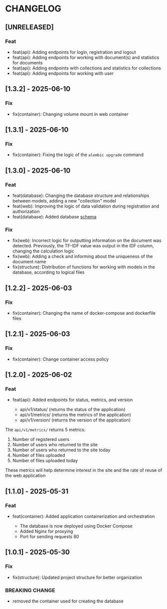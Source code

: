 # CHANGELOG


## [UNRELEASED]

### Feat
- feat(api): Adding endpoints for login, registration and logout
- feat(api): Adding endpoints for working with document(s) and statistics for documents
- feat(api): Adding endpoints with collections and statistics for collections
- feat(api): Adding endpoints for working with user

## [1.3.2] - 2025-06-10

### Fix
- fix(container): Changing volume mount in web container


## [1.3.1] - 2025-06-10

### Fix
- fix(container): Fixing the logic of the ```alembic upgrade``` command

## [1.3.0] - 2025-06-10

### Feat
- feat(database): Changing the database structure and relationships between models, adding a new "collection" model
- feat(web): Improving the logic of data validation during registration and authorization
- feat(database): Added database [schema](Schema_db.drawio.png) 

### Fix
- fix(web): Incorrect logic for outputting information on the document was detected. Previously, the TF-IDF value was output in the IDF column, changing the calculation logic
- fix(web): Adding a check and informing about the uniqueness of the document name
- fix(structure): Distribution of functions for working with models in the database, according to logical files

## [1.2.2] - 2025-06-03

### Fix
- fix(container): Changing the name of docker-compose and dockerfile files

## [1.2.1] - 2025-06-03

### Fix
- fix(container): Change container access policy

## [1.2.0] - 2025-06-02

### Feat
- feat(api): Added endpoints for status, metrics, and version

    - api/v1/status/ (returns the status of the application)
    - api/v1/metrics/ (returns the metrics of the application)
    - api/v1/version/ (returns the version of the application)

The ```api/v1/metrics/``` returns 5 metrics: 

1. Number of registered users
2. Number of users who returned to the site
3. Number of users who returned to the site today
4. Number of files uploaded
5. Number of files uploaded today

These metrics will help determine interest in the site and the rate of reuse of the web application

## [1.1.0] - 2025-05-31

### Feat
- feat(container): Added application containerization and orchestration

  - The database is now deployed using Docker Compose
  - Added Nginx for proxying
  - Port for sending requests 80

## [1.0.1] - 2025-05-30

### Fix
- fix(structure): Updated project structure for better organization

### BREAKING CHANGE
- removed the container used for creating the database
